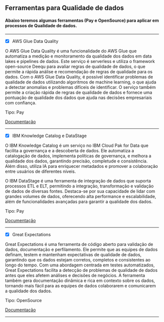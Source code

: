 ## Ferramentas para Qualidade de dados

#### Abaixo teremos algumas ferramentas (Pay e OpenSource) para aplicar em processos de Qualidade de dados.

---

- [x] AWS Glue Data Quality

O AWS Glue Data Quality é uma funcionalidade do AWS Glue que automatiza a medição e monitoramento da qualidade dos dados em data lakes e pipelines de dados. Este serviço é serverless e utiliza o framework open-source Deequ para avaliar regras de qualidade de dados, o que permite a rápida análise e recomendação de regras de qualidade para os dados. Com o AWS Glue Data Quality, é possível identificar problemas de qualidade de dados utilizando algoritmos de machine learning, o que ajuda a detectar anomalias e problemas difíceis de identificar. O serviço também permite a criação rápida de regras de qualidade de dados e fornece uma pontuação de qualidade dos dados que ajuda nas decisões empresariais com confiança.

Tipo: Pay

[Documentação](https://aws.amazon.com/pt/glue/features/data-quality/)

---

- [x] IBM Knowledge Catalog e DataStage

O IBM Knowledge Catalog é um serviço no IBM Cloud Pak for Data que facilita a governança e a descoberta de dados. Ele automatiza a catalogação de dados, implementa políticas de governança, e melhora a qualidade dos dados, garantindo precisão, completude e consistência. Além disso, utiliza IA para enriquecer metadados e promover a colaboração entre usuários de diferentes níveis.

O IBM DataStage é uma ferramenta de integração de dados que suporta processos ETL e ELT, permitindo a integração, transformação e validação de dados de diversas fontes. Destaca-se por sua capacidade de lidar com grandes volumes de dados, oferecendo alta performance e escalabilidade, além de funcionalidades avançadas para garantir a qualidade dos dados.

Tipo: Pay

[Documentação](https://www.ibm.com/br-pt/products/knowledge-catalog)

---

- [x] Great Expectations

Great Expectations é uma ferramenta de código aberto para validação de dados, documentação e perfilamento. Ele permite que as equipes de dados definam, testem e mantenham expectativas de qualidade de dados, garantindo que os dados estejam corretos, completos e consistentes ao longo do tempo. Com uma abordagem centrada em testes automatizados, Great Expectations facilita a detecção de problemas de qualidade de dados antes que eles afetem análises e decisões de negócios. A ferramenta também gera documentação dinâmica e rica em contexto sobre os dados, tornando mais fácil para as equipes de dados colaborarem e comunicarem a qualidade dos dados.

Tipo: OpenSource

[Documentação](https://greatexpectations.io/)

---
